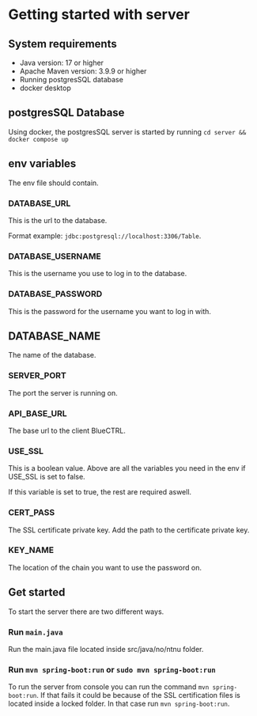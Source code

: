 # Getting started with server

## System requirements
- Java version: 17 or higher
- Apache Maven version: 3.9.9 or higher
- Running postgresSQL database
- docker desktop

## postgresSQL Database
Using docker, the postgresSQL server is started by running `cd server && docker compose up`

## env variables
The env file should contain.

### DATABASE_URL
This is the url to the database.

Format example: `jdbc:postgresql://localhost:3306/Table`.

### DATABASE_USERNAME
This is the username you use to log in to the database.

### DATABASE_PASSWORD
This is the password for the username you want to log in with.

## DATABASE_NAME
The name of the database.

### SERVER_PORT
The port the server is running on.

### API_BASE_URL
The base url to the client BlueCTRL.

### USE_SSL
This is a boolean value. Above are all the variables you need in the env if USE_SSL is set to false. 

If this variable is set to true, the rest are required aswell.

### CERT_PASS
The SSL certificate private key. Add the path to the certificate private key.

### KEY_NAME
The location of the chain you want to use the password on.

## Get started
To start the server there are two different ways.

### Run `main.java`
Run the main.java file located inside src/java/no/ntnu folder.

### Run `mvn spring-boot:run` or `sudo mvn spring-boot:run`
To run the server from console you can run the command `mvn spring-boot:run`. If that fails it could be because of the SSL certification files is located inside a locked folder. In that case run `mvn spring-boot:run`.
